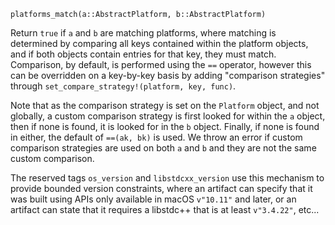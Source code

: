 ```
platforms_match(a::AbstractPlatform, b::AbstractPlatform)
```

Return `true` if `a` and `b` are matching platforms, where matching is determined by comparing all keys contained within the platform objects, and if both objects contain entries for that key, they must match.  Comparison, by default, is performed using the `==` operator, however this can be overridden on a key-by-key basis by adding "comparison strategies" through `set_compare_strategy!(platform, key, func)`.

Note that as the comparison strategy is set on the `Platform` object, and not globally, a custom comparison strategy is first looked for within the `a` object, then if none is found, it is looked for in the `b` object.  Finally, if none is found in either, the default of `==(ak, bk)` is used.  We throw an error if custom comparison strategies are used on both `a` and `b` and they are not the same custom comparison.

The reserved tags `os_version` and `libstdcxx_version` use this mechanism to provide bounded version constraints, where an artifact can specify that it was built using APIs only available in macOS `v"10.11"` and later, or an artifact can state that it requires a libstdc++ that is at least `v"3.4.22"`, etc...
